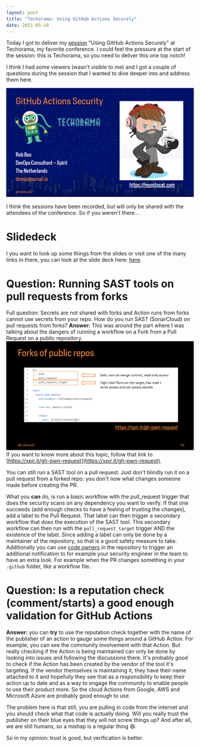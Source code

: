 ```yaml
---
layout: post
title: "Techorama: Using GitHub Actions Securely"
date: 2021-05-18
---
```


Today I got to deliver my [session](https://techorama.nl/speakers/session/how-to-secure-your-github-actions/) "Using GitHub Actions Securely" at Techorama, my favorite conference. I could feel the pressure at the start of the session: this is Techorama, so you need to deliver this one top notch!

I think I had some viewers (wasn't visible to me) and I got a couple of questions during the session that I wanted to dive deeper into and address them here. 

![Image of myoctocat.com](/images/20210518/20210518_MyOctocat.png)

I think the sessions have been recorded, but will only be shared with the attendees of the conference. So if you weren't there...

# Slidedeck
I you want to look up some things from the slides or visit one of the many links in there, you can look at the slide deck here:
[here](/slides/20210518%20GitHub%20Actions%20security%20Techorama.pdf).

# Question: Running SAST tools on pull requests from forks
Full question: Secrets are not shared with forks and Action runs from forks cannot use secrets from your repo. How do you run SAST (SonarCloud) on pull requests from forks?
**Answer:**
This was around the part where I was talking about the dangers of running a workflow on a Fork from a Pull Request on a public repository.  
![Image of workflow triggers as play: pull_request_target most importantly](/images/20210518/20210518_ForkTriggers.png)  
If you want to know more about this topic, follow that link to [https://xpir.it/gh-pwn-request](https://xpir.it/gh-pwn-request).

You can still run a SAST tool on a pull request. Just don't blindly run it on a pull request from a forked repo: you don't now what changes someone made before creating the PR. 

What you **can** do, is run a basic workflow with the pull_request trigger that does the security scans on any dependency you want to verify. If that one succeeds (add enough checks to have a feeling of trusting the changes), add a label to the Pull Request.
That label can then trigger a secondary workflow that does the execution of the SAST tool. This secondary workflow can then run with the `pull_request_target` trigger AND the existence of the label. Since adding a label can only be done by a maintainer of the repository, so that is a good safety measure to take.
Additionally you can use [code owners](https://docs.github.com/en/github/creating-cloning-and-archiving-repositories/about-code-owners) in the repository to trigger an additional notification to for example your security engineer in the team to have an extra look. For example when the PR changes something in your `.github` folder, like a workflow file.


# Question: Is a reputation check (comment/starts) a good enough validation for GitHub Actions
**Answer:** you can __try__ to use the reputation check together with the name of the publisher of an action to gauge some things around a GitHub Action. For example, you can see the community involvement with that Action. But really checking if the Action is being maintained can only be done by looking into issues and following the discussions there. It's probably good to check if the Action has been created by the vendor of the tool it's targeting. If the vendor themselves is maintaining it, they have their name attached to it and hopefully they see that as a responsibility to keep their action up to date and as a way to engage the community to enable people to use their product more. So the cloud Actions from Google, AWS and Microsoft Azure are probably good enough to use.

The problem here is that still, you are pulling in code from the internet and you should check what that code is actually doing. Will you really trust the publisher on their blue eyes that they will not screw things up? And after all, we are still humans, so a mishap is a regular thing 😄.

So in my opinion: trust is good, but verification is better.